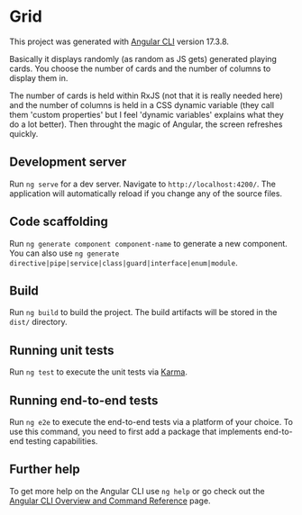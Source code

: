 # Grid

This project was generated with [Angular CLI](https://github.com/angular/angular-cli) version 17.3.8.


Basically it displays randomly (as random as JS gets) generated playing cards. You choose the number of cards and the number of columns to display them in.

The number of cards is held within RxJS (not that it is really needed here) and the number of columns is held in a CSS dynamic variable (they call them 'custom properties' but I feel 'dynamic variables' explains what they do a lot better). Then throught the magic of Angular, the screen refreshes quickly.


## Development server

Run `ng serve` for a dev server. Navigate to `http://localhost:4200/`. The application will automatically reload if you change any of the source files.

## Code scaffolding

Run `ng generate component component-name` to generate a new component. You can also use `ng generate directive|pipe|service|class|guard|interface|enum|module`.

## Build

Run `ng build` to build the project. The build artifacts will be stored in the `dist/` directory.

## Running unit tests

Run `ng test` to execute the unit tests via [Karma](https://karma-runner.github.io).

## Running end-to-end tests

Run `ng e2e` to execute the end-to-end tests via a platform of your choice. To use this command, you need to first add a package that implements end-to-end testing capabilities.

## Further help

To get more help on the Angular CLI use `ng help` or go check out the [Angular CLI Overview and Command Reference](https://angular.io/cli) page.
